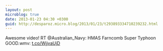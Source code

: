 ```yaml
---
layout: post
microblog: true
date: 2013-01-23 04:30 +0300
guid: http://desparoz.micro.blog/2013/01/23/t293893334710239232.html
---
```

Awesome video! RT @Australian_Navy: HMAS Farncomb Super Typhoon GOOD.wmv: [t.co/WjjvaUjD](http://t.co/WjjvaUjD)
